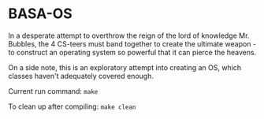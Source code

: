 # BASA-OS
In a desperate attempt to overthrow the reign of the lord of knowledge Mr. Bubbles, the 4 CS-teers must band together to create the ultimate weapon - to construct an operating system so powerful that it can pierce the heavens.

On a side note, this is an exploratory attempt into creating an OS, which classes haven't adequately covered enough.

Current run command:
```make```

To clean up after compiling:
```make clean```
